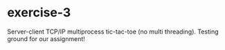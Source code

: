 # exercise-3
Server-client TCP/IP multiprocess tic-tac-toe (no multi threading).
Testing ground for our assignment!
